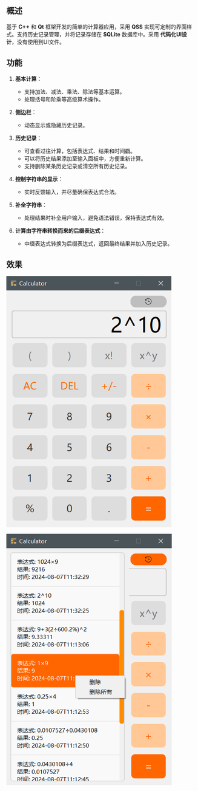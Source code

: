 ## 概述

基于 **C++** 和 **Qt** 框架开发的简单的计算器应用，采用 **QSS** 实现可定制的界面样式。支持历史记录管理，并将记录存储在 **SQLite** 数据库中。采用 **代码化UI设计**，没有使用到UI文件。

## 功能

1. **基本计算**：
   - 支持加法、减法、乘法、除法等基本运算。
   - 处理括号和阶乘等高级算术操作。

2. **侧边栏**：
   - 动态显示或隐藏历史记录。

3. **历史记录**：
   - 可查看过往计算，包括表达式、结果和时间戳。
   - 可以将历史结果添加至输入面板中，方便重新计算。
   - 支持删除某条历史记录或清空所有历史记录。

4. **控制字符串的显示**：
   - 实时反馈输入，并尽量确保表达式合法。

5. **补全字符串**：
   - 处理结果时补全用户输入，避免语法错误，保持表达式有效。

7. **计算由字符串转换而来的后缀表达式**：
   - 中缀表达式转换为后缀表达式，返回最终结果并加入历史记录。
  
## 效果
![示例图片](p1.png)

![示例图片](p2.png)
